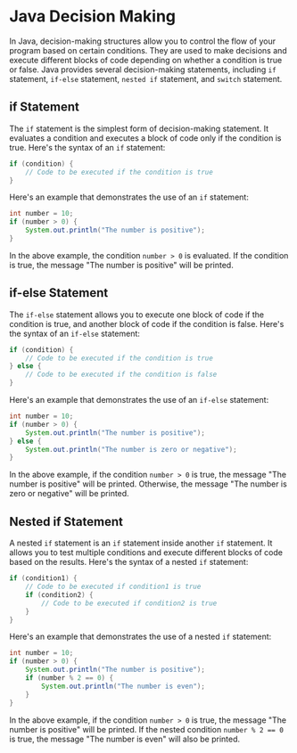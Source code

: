 # Java Decision Making

In Java, decision-making structures allow you to control the flow of your program based on certain conditions. They are used to make decisions and execute different blocks of code depending on whether a condition is true or false. Java provides several decision-making statements, including `if` statement, `if-else` statement, `nested if` statement, and `switch` statement.

## if Statement

The `if` statement is the simplest form of decision-making statement. It evaluates a condition and executes a block of code only if the condition is true. Here's the syntax of an `if` statement:

```java
if (condition) {
    // Code to be executed if the condition is true
}
```

Here's an example that demonstrates the use of an `if` statement:

```java
int number = 10;
if (number > 0) {
    System.out.println("The number is positive");
}
```

In the above example, the condition `number > 0` is evaluated. If the condition is true, the message "The number is positive" will be printed.

## if-else Statement

The `if-else` statement allows you to execute one block of code if the condition is true, and another block of code if the condition is false. Here's the syntax of an `if-else` statement:

```java
if (condition) {
    // Code to be executed if the condition is true
} else {
    // Code to be executed if the condition is false
}
```

Here's an example that demonstrates the use of an `if-else` statement:

```java
int number = 10;
if (number > 0) {
    System.out.println("The number is positive");
} else {
    System.out.println("The number is zero or negative");
}
```

In the above example, if the condition `number > 0` is true, the message "The number is positive" will be printed. Otherwise, the message "The number is zero or negative" will be printed.

## Nested if Statement

A nested `if` statement is an `if` statement inside another `if` statement. It allows you to test multiple conditions and execute different blocks of code based on the results. Here's the syntax of a nested `if` statement:

```java
if (condition1) {
    // Code to be executed if condition1 is true
    if (condition2) {
        // Code to be executed if condition2 is true
    }
}
```

Here's an example that demonstrates the use of a nested `if` statement:

```java
int number = 10;
if (number > 0) {
    System.out.println("The number is positive");
    if (number % 2 == 0) {
        System.out.println("The number is even");
    }
}
```

In the above example, if the condition `number > 0` is true, the message "The number is positive" will be printed. If the nested condition `number % 2 == 0` is true, the message "The number is even" will also be printed.

